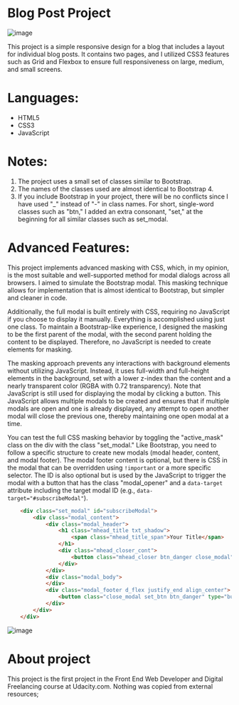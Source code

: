 # Blog Post Project

![image](https://github.com/user-attachments/assets/a76051dc-16ed-422b-a4be-9920ef7baaa5)

This project is a simple responsive design for a blog that includes a layout for individual blog posts. It contains two pages, and I utilized CSS3 features such as Grid and Flexbox to ensure full responsiveness on large, medium, and small screens.

# Languages:
* HTML5
* CSS3
* JavaScript

# Notes:
1. The project uses a small set of classes similar to Bootstrap.
2. The names of the classes used are almost identical to Bootstrap 4.
3. If you include Bootstrap in your project, there will be no conflicts since I have used "_" instead of "-" in class names. For short, single-word classes such as "btn," I added an extra consonant, "set," at the beginning for all similar classes such as set_modal.


# Advanced Features:
This project implements advanced masking with CSS, which, in my opinion, is the most suitable and well-supported method for modal dialogs across all browsers. I aimed to simulate the Bootstrap modal. This masking technique allows for implementation that is almost identical to Bootstrap, but simpler and cleaner in code.

Additionally, the full modal is built entirely with CSS, requiring no JavaScript if you choose to display it manually. Everything is accomplished using just one class. To maintain a Bootstrap-like experience, I designed the masking to be the first parent of the modal, with the second parent holding the content to be displayed. Therefore, no JavaScript is needed to create elements for masking.

The masking approach prevents any interactions with background elements without utilizing JavaScript. Instead, it uses full-width and full-height elements in the background, set with a lower z-index than the content and a nearly transparent color (RGBA with 0.72 transparency). Note that JavaScript is still used for displaying the modal by clicking a button. This JavaScript allows multiple modals to be created and ensures that if multiple modals are open and one is already displayed, any attempt to open another modal will close the previous one, thereby maintaining one open modal at a time.

You can test the full CSS masking behavior by toggling the "active_mask" class on the div with the class "set_modal." Like Bootstrap, you need to follow a specific structure to create new modals (modal header, content, and modal footer). The modal footer content is optional, but there is CSS in the modal that can be overridden using `!important` or a more specific selector. The ID is also optional but is used by the JavaScript to trigger the modal with a button that has the class "modal_opener" and a `data-target` attribute including the target modal ID (e.g., `data-target="#subscribeModal"`).


```html
    <div class="set_modal" id="subscribeModal">
        <div class="modal_content">
            <div class="modal_header">
                <h1 class="mhead_title txt_shadow">
                    <span class="mhead_title_span">Your Title</span>
                </h1>
                <div class="mhead_closer_cont">
                    <button class="mhead_closer btn_danger close_modal"><i class="fa fa-close"></i></button>
                </div>
            </div>
            <div class="modal_body">
            </div>
            <div class="modal_footer d_flex justify_end align_center">
                <button class="close_modal set_btn btn_danger" type="button">Cancel</button>
            </div>
        </div>
    </div>
```

![image](https://github.com/user-attachments/assets/267bcc2f-b7b4-4a93-bc54-03d79669b36a)


# About project
This project is the first project in the Front End Web Developer and Digital Freelancing course at Udacity.com. Nothing was copied from external resources; 

